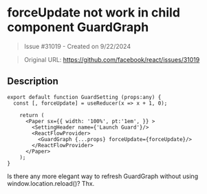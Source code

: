 # forceUpdate not work in child component GuardGraph 

> Issue #31019 - Created on 9/22/2024

> Original URL: https://github.com/facebook/react/issues/31019

## Description

```
export default function GuardSetting (props:any) {
  const [, forceUpdate] = useReducer(x => x + 1, 0);

    return (
      <Paper sx={{ width: '100%', pt:'1em', }} >
        <SettingHeader name={'Launch Guard'}/>
        <ReactFlowProvider>
          <GuardGraph {...props} forceUpdate={forceUpdate}/>
        </ReactFlowProvider>
      </Paper>
    );
}
```

Is there any more elegant way to refresh GuardGraph without using window.location.reload()?
Thx.

